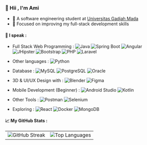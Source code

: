 ### 👋 Hii , I'm Ami ####
- 🔬 A software engineering student at [Universitas Gadjah Mada](https://ugm.ac.id/id/)
- 🔭 Focused on improving my full-stack development skills

#### 🚀 I speak : ####
- Full Stack Web Programming : 
![Java](https://img.shields.io/badge/Java-f89820?style=plastic)
![Spring Boot](https://img.shields.io/badge/Spring%20Boot-green?style=plastic&logo=springboot&logoColor=white)
![Angular](https://img.shields.io/badge/Angular-0F0F11?style=plastic&logo=angular&logoColor=white)
![JHipster](https://img.shields.io/badge/JHipster-3E8ACC?style=plastic&logo=jhipster&logoColor=white)
![Bootstrap](https://img.shields.io/badge/bootstrap-%23563D7C.svg?style=plastic&logo=bootstrap&logoColor=white)
![PHP](https://img.shields.io/badge/php-%23777BB4.svg?style=plastic&logo=php&logoColor=white)
![Laravel](https://img.shields.io/badge/laravel-%23FF2D20.svg?style=plastic&logo=laravel&logoColor=white)

- Other languages :
![Python](https://img.shields.io/badge/python-3670A0?style=plastic&logo=python&logoColor=ffdd54)

- Database : 
![MySQL](https://img.shields.io/badge/mysql-%2300f.svg?style=plastic&logo=mysql&logoColor=white)
![PostgreSQL](https://img.shields.io/badge/PostgreSQL-4169E1?style=plastic&logo=postgresql&logoColor=white)
![Oracle](https://img.shields.io/badge/Oracle-F80000?style=plastic&logo=oracle&logoColor=white)

- 3D & UI/UX Design with : 
![Blender](https://img.shields.io/badge/Blender-E87D0D?style=plastic&logo=figma&logoColor=white)
![Figma](https://img.shields.io/badge/figma-%23F24E1E.svg?style=plastic&logo=figma&logoColor=white)

- Mobile Development (Beginner) :
![Android Studio](https://img.shields.io/badge/Android%20Studio-3DDC84.svg?style=plastic&logo=android-studio&logoColor=white)
![Kotlin](https://img.shields.io/badge/kotlin-%230095D5.svg?style=plastic&logo=kotlin&logoColor=white)

- Other Tools : 
![Postman](https://img.shields.io/badge/Postman-FF6C37?style=plastic&logo=postman&logoColor=white)
![Selenium](https://img.shields.io/badge/-selenium-%43B02A?style=plastic&logo=selenium&logoColor=white)

- Exploring :
![React](https://img.shields.io/badge/react-%2320232a.svg?style=plastic&logo=react&logoColor=%2361DAFB)
![Docker](https://img.shields.io/badge/docker-%230db7ed.svg?style=plastic&logo=docker&logoColor=white)
![MongoDB](https://img.shields.io/badge/MongoDB-%234ea94b.svg?style=plastic&logo=mongodb&logoColor=white)

#### 📈 My GitHub Stats : ####
<table style="border: none;">
  <tr style="border: none;">
    <td style="border: none;"><img src="https://github-readme-streak-stats.herokuapp.com/?user=aminhnh&theme=tokyonight&hide_border=false" alt="GitHub Streak" /></td>
    <td style="border: none;"><img src="https://github-readme-stats.vercel.app/api/top-langs/?username=aminhnh&theme=tokyonight&hide_border=false&include_all_commits=false&count_private=false&layout=compact" alt="Top Languages" /></td>
  </tr>
</table>
<br>
<br>
